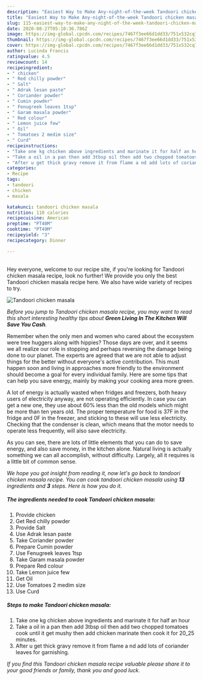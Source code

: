 ```yaml
---
description: "Easiest Way to Make Any-night-of-the-week Tandoori chicken masala"
title: "Easiest Way to Make Any-night-of-the-week Tandoori chicken masala"
slug: 115-easiest-way-to-make-any-night-of-the-week-tandoori-chicken-masala
date: 2020-08-27T05:10:36.786Z
image: https://img-global.cpcdn.com/recipes/7467f3ee66d1dd33/751x532cq70/tandoori-chicken-masala-recipe-main-photo.jpg
thumbnail: https://img-global.cpcdn.com/recipes/7467f3ee66d1dd33/751x532cq70/tandoori-chicken-masala-recipe-main-photo.jpg
cover: https://img-global.cpcdn.com/recipes/7467f3ee66d1dd33/751x532cq70/tandoori-chicken-masala-recipe-main-photo.jpg
author: Lucinda Francis
ratingvalue: 4.5
reviewcount: 14
recipeingredient:
- " chicken"
- " Red chilly powder"
- " Salt"
- " Adrak lesan paste"
- " Coriander powder"
- " Cumin powder"
- " Fenugreek leaves 1tsp"
- " Garam masala powder"
- " Red colour"
- " Lemon juice few"
- " Oil"
- " Tomatoes 2 medim size"
- " Curd"
recipeinstructions:
- "Take one kg chicken above ingredients and marinate it for half an hour"
- "Take a oil in a pan then add 3tbsp oil then add two chopped tomatoes cook until it get mushy then add chicken marinate then cook it for 20_25 minutes."
- "After u get thick gravy remove it from flame a nd add lots of coriander leaves for garnishing."
categories:
- Recipe
tags:
- tandoori
- chicken
- masala

katakunci: tandoori chicken masala 
nutrition: 110 calories
recipecuisine: American
preptime: "PT40M"
cooktime: "PT49M"
recipeyield: "3"
recipecategory: Dinner

---
```

<br>
Hey everyone, welcome to our recipe site, if you're looking for Tandoori chicken masala recipe, look no further! We provide you only the best Tandoori chicken masala recipe here. We also have wide variety of recipes to try.
<br>


![Tandoori chicken masala](https://img-global.cpcdn.com/recipes/7467f3ee66d1dd33/751x532cq70/tandoori-chicken-masala-recipe-main-photo.jpg)

<i>Before you jump to Tandoori chicken masala recipe, you may want to read this short interesting healthy tips about 
<strong>Green Living In The Kitchen Will Save You Cash</strong>.</i>
</br>

Remember when the only men and women who cared about the ecosystem were tree huggers along with hippies? Those days are over, and it seems we all realize our role in stopping and perhaps reversing the damage being done to our planet. The experts are agreed that we are not able to adjust things for the better without everyone's active contribution. This must happen soon and living in approaches more friendly to the environment should become a goal for every individual family. Here are some tips that can help you save energy, mainly by making your cooking area more green.

A lot of energy is actually wasted when fridges and freezers, both heavy users of electricity anyway, are not operating efficiently. In case you can get a new one, they use about 60% less than the old models which might be more than ten years old. The proper temperature for food is 37F in the fridge and 0F in the freezer, and sticking to these will use less electricity. Checking that the condenser is clean, which means that the motor needs to operate less frequently, will also save electricity.

As you can see, there are lots of little elements that you can do to save energy, and also save money, in the kitchen alone. Natural living is actually something we can all accomplish, without difficulty. Largely, all it requires is a little bit of common sense.


<i>We hope you got insight from reading it, now let's go back to tandoori chicken masala recipe. You can cook tandoori chicken masala using <strong>13</strong> ingredients and <strong>3</strong> steps. Here is how you do it.
</i>

##### The ingredients needed to cook Tandoori chicken masala:

1. Provide  chicken
1. Get  Red chilly powder
1. Provide  Salt
1. Use  Adrak lesan paste
1. Take  Coriander powder
1. Prepare  Cumin powder
1. Use  Fenugreek leaves 1tsp
1. Take  Garam masala powder
1. Prepare  Red colour
1. Take  Lemon juice few
1. Get  Oil
1. Use  Tomatoes 2 medim size
1. Use  Curd


##### Steps to make Tandoori chicken masala:

1. Take one kg chicken above ingredients and marinate it for half an hour
1. Take a oil in a pan then add 3tbsp oil then add two chopped tomatoes cook until it get mushy then add chicken marinate then cook it for 20_25 minutes.
1. After u get thick gravy remove it from flame a nd add lots of coriander leaves for garnishing.


<i>If you find this Tandoori chicken masala recipe valuable please share it to your good friends or family, thank you and good luck.</i>
